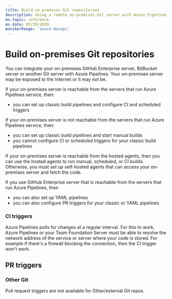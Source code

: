 ```yaml
---
title: Build on-premises Git repositories
description: Using a remote on-premises Git server with Azure Pipelines
ms.topic: reference
ms.date: 03/29/2020
monikerRange: 'azure-devops'
---
```


# Build on-premises Git repositories

You can integrate your on-premises GitHub Enterprise server, BitBucket server or another Git server with Azure Pipelines. Your on-premises server may be exposed to the Internet or it may not be.

If your on-premises server is reachable from the servers that run Azure Pipelines service, then:

* you can set up classic build pipelines and configure CI and scheduled triggers

If your on-premises server is not reachable from the servers that run Azure Pipelines service, then:

* you can set up classic build pipelines and start manual builds
* you cannot configure CI or scheduled triggers for your classic build pipelines

If your on-premises server is reachable from the hosted agents, then you can use the hosted agents to run manual, scheduled, or CI builds. Otherwise, you must set up self-hosted agents that can access your on-premises server and fetch the code.

If you use GitHub Enterprise server that is reachable from the servers that run Azure Pipelines, then

* you can also set up YAML pipelines
* you can also configure PR triggers for your classic or YAML pipelines

### CI triggers

Azure Pipelines polls for changes at a regular interval. For this to work, Azure Pipelines or your Team Foundation Server must be able to resolve the network address of the service or server where your code is stored. For example if there's a firewall blocking the connection, then the CI trigger won't work.

## PR triggers

### Other Git

Pull request triggers are not available for Other/external Git repos.
